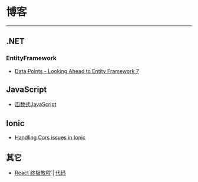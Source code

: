 # 博客
---
## .NET
### EntityFramework
- [Data Points - Looking Ahead to Entity Framework 7](https://msdn.microsoft.com/en-us/magazine/dn890367.aspx)

## JavaScript
- [函数式JavaScript](http://insights.thoughtworkers.org/functional-javascript/)

## Ionic
- [Handling Cors issues in Ionic](http://blog.ionic.io/handling-cors-issues-in-ionic/)

## 其它
- [React 终极教程](http://sahatyalkabov.com/create-a-character-voting-app-using-react-nodejs-mongodb-and-socketio/) | [代码](https://github.com/sahat/newedenfaces-react)
